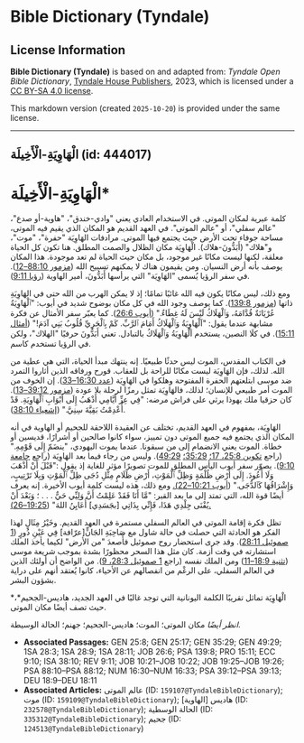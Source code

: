 # Bible Dictionary (Tyndale)

## License Information

**Bible Dictionary (Tyndale)** is based on and adapted from: _Tyndale Open Bible Dictionary_, [Tyndale House Publishers](https://tyndaleopenresources.com/), 2023, which is licensed under a [CC BY-SA 4.0 license](https://creativecommons.org/licenses/by-sa/4.0/legalcode.en).

This markdown version (created `2025-10-20`) is provided under the same license.



--------------------------------

## الْهَاوِيَةِ-الْأَخِيلَة (id: 444017)

الْهَاوِيَةِ\-الْأَخِيلَة\*
===========================

كلمة عبرية لمكان الموتى. في الاستخدام العادي يعني "وادي\-خندق"، "هاوية\-أو صدع"، "عالم سفلي"، أو "عالم الموتى". في العهد القديم هو المكان الذي يقيم فيه الموتى، مساحة جوفاء تحت الأرض حيث يجتمع فيها الموتى. مرادفات الهَاوِيَة "حفرة"، "موت"، و"هلاك" (أَبَدُّونَ\-هلاك). الْهَاوِيَة مكان الظلال والصمت المطلق. هنا تكون كل الحياة معلقة، لكنها ليست مكانًا غير موجود، بل مكان حيث الحياة لم تعد موجودة. هذا المكان يوصف بأنه أرض النسيان. ومن يقيمون هناك لا يمكنهم تسبيح الله ([مزمور 88:10–12](https://ref.ly/Ps88:10-Ps88:12)). في سفر الرؤيا يُسمى "الهَاوِيَة" التي يرأسها أَبَدُّونَ، أمير الهاوية ([رؤيا 9:11](https://ref.ly/Rev9:11)).

ومع ذلك، ليس مكانًا يكون فيه الله غائبًا تمامًا؛ إذ لا يمكن الهرب من الله حتى في الهَاوِيَةِ ذاتها ([مزمور 139:8](https://ref.ly/Ps139:8)). كما يوصف وجود الله في كل مكان بوضوح شديد في أيوب: "ٱلْهَاوِيَةُ عُرْيَانَةٌ قُدَّامَهُ، وَٱلْهَلَاكُ لَيْسَ لَهُ غِطَاءٌ." ([أيوب 26:6](https://ref.ly/Job26:6)). كما يعبّر سفر الأمثال عن فكرة مشابهة عندما يقول: "اَلْهَاوِيَةُ وَٱلْهَلَاكُ أَمَامَ ٱلرَّبِّ. كَمْ بِٱلْحَرِيِّ قُلُوبُ بَنِي آدَمَ!" ([أمثال 15:11](https://ref.ly/Prov15:11)). في كلَا النصين، يستخدم اَلْهَاوِيَةُ وَٱلْهَلَاكُ بالتبادل. تعني أَبَدُّونَ حرفيًا "الهلاك"، ولكن في الرؤيا تستخدم كاسم.

في الكتاب المقدس، الموت ليس حدثًا طبيعيًا. إنه ينتهك مبدأ الحياة، التي هي عطية من الله. لذلك، فإن الهَاوِيَة ليست مكانًا للراحة بل للعقاب. قورح ورفاقه الذين أثاروا التمرد ضد موسى ابتلعتهم الحفرة المفتوحة وهلكوا في الهَاوِيَة ([عدد 16:30–33](https://ref.ly/Num16:30-Num16:33)). إن الخوف من الموت أمر طبيعي للإنسان؛ لذلك، فالهَاوِيَة تمثل رمزًا لرحلة بلا عودة ([مزمور 39:12–13](https://ref.ly/Ps39:12-Ps39:13)). كان حزقيا ملك يهوذا يرثي على فراش مرضه: "فِي عِزِّ أَيَّامِي أَذْهَبُ إِلَى أَبْوَابِ ٱلْهَاوِيَةِ. قَدْ أُعْدِمْتُ بَقِيَّةَ سِنِيَّ." ([إشعياء 38:10](https://ref.ly/Isa38:10)).

الهَاوِيَة، بمفهوم في العهد القديم، تختلف عن العقيدة اللاحقة للجحيم أو الهاوية في أنه المكان الذي يجتمع فيه جميع الموتى دون تمييز، سواء كانوا صالحين أو أشرارًا، قديسين أو خطاة. الموت يعني الانضمام إلى من سبقونا. عندما يموت اليهودي، "ينضَمّ إِلَى قَوْمِهِ." (راجع [تكوين 25:8، 17؛](https://ref.ly/Gen25:8,Gen25:17) [35:29؛](https://ref.ly/Gen35:29) [49:29](https://ref.ly/Gen49:29)). وليس من رجاء فيما بعد الهَاوِيَة (راجع [جامعة 9:10](https://ref.ly/Eccl9:10)). يصوّر سفر أيوب اليأس المطلق للموت تصويرًا مؤثر للغاية إذ يقول :"قَبْلَ أَنْ أَذْهَبَ وَلَا أَعُودَ. إِلَى أَرْضِ ظُلْمَةٍ وَظِلِّ ٱلْمَوْتِ، أَرْضِ ظَلَامٍ مِثْلِ دُجَى ظِلِّ ٱلْمَوْتِ وَبِلَا تَرْتِيبٍ، وَإِشْرَاقُهَا كَٱلدُّجَى." ([أيوب 10:21–22\).](https://ref.ly/Job10:21-Job10:22) ومع ذلك، هذه ليست كلمة أيوب الأخيرة. إنه يعرف أيضًا قوة الله، التي تمتد إلى ما بعد القبر: "مَّا أَنَا فَقَدْ عَلِمْتُ أَنَّ وَلِيِّي حَيٌّ . . . ؛ وَبَعْدَ أَنْ يُفْنَى جِلْدِي هَذَا، فَإِنِّي بِذَاتِي \[بجَسَدِي] أُعَايِنُ اللهَ" ([19:25–26\).](https://ref.ly/Job19:25-Job19:26)

تظل فكرة إقامة الموتى في العالم السفلي مستمرة في العهد القديم. وخَيْرُ مِثَالٍ لهذا الفكر هو الحادثة التي حصلت في حالة شاول مع صَاحِبَةِ الجَانٍّ\[عرّافة] فِي عَيْنِ دُورٍ ([1 صموئيل 28:11](https://ref.ly/1Sam28:11)). وقد جرى استحضار روح صموئيل فأُصعدَ "من الأرض" لكيما يأخذ الملك استشارته في وقت أزمة. كان مثل هذا السحر محظورًا بشدة بموجب شريعة موسى ([تثنية 18:9–11](https://ref.ly/Deut18:9-Deut18:11)) ومن الملك نفسه (راجع [1 صموئيل 28:3، 9](https://ref.ly/1Sam28:3,1Sam28:9)). من الواضح أن أولئك الذين في العالم السفلي، على الرغْم من انفصالهم عن الأحياء، كانوا يُعتقد أنهم على دراية بشؤون البشر.

الْهَاوِيَة تماثل تقريبًا الكلمة اليونانية التي توجد غالبًا في العهد الجديد، هاديس\-الجحيم*،* حيث تصف أيضًا مكان الموتى.

*انظر أيضًا* مكان الموتى؛ الموت؛ هاديس\-الجحيم؛ جهنم؛ الحالة الوسيطة.

* **Associated Passages:** GEN 25:8; GEN 25:17; GEN 35:29; GEN 49:29; 1SA 28:3; 1SA 28:9; 1SA 28:11; JOB 26:6; PSA 139:8; PRO 15:11; ECC 9:10; ISA 38:10; REV 9:11; JOB 10:21–JOB 10:22; JOB 19:25–JOB 19:26; PSA 88:10–PSA 88:12; NUM 16:30–NUM 16:33; PSA 39:12–PSA 39:13; DEU 18:9–DEU 18:11
* **Associated Articles:** عالم الموتى (ID: `159107@TyndaleBibleDictionary`); موت (ID: `159109@TyndaleBibleDictionary`); هاديس [الهاوية] (ID: `232578@TyndaleBibleDictionary`); الحالة الوسطية (ID: `335312@TyndaleBibleDictionary`); جحيم (ID: `124513@TyndaleBibleDictionary`)

